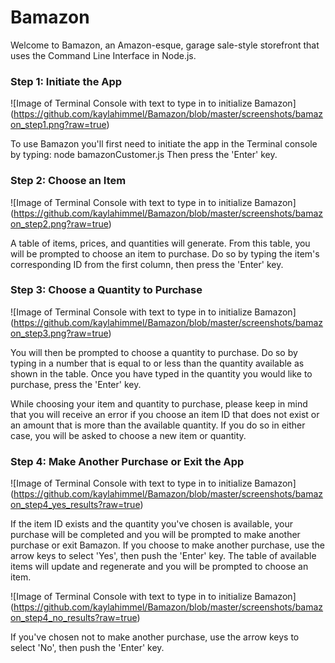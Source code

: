 # Bamazon

Welcome to Bamazon, an Amazon-esque, garage sale-style storefront that uses the Command Line Interface in Node.js. 

### Step 1: Initiate the App
![Image of Terminal Console with text to type in to initialize Bamazon]
(https://github.com/kaylahimmel/Bamazon/blob/master/screenshots/bamazon_step1.png?raw=true)

To use Bamazon you'll first need to initiate the app in the Terminal console by typing:
node bamazonCustomer.js
Then press the 'Enter' key.

### Step 2: Choose an Item
![Image of Terminal Console with text to type in to initialize Bamazon]
(https://github.com/kaylahimmel/Bamazon/blob/master/screenshots/bamazon_step2.png?raw=true)

A table of items, prices, and quantities will generate. From this table, you will be prompted to choose an item to purchase. Do so by typing the item's corresponding ID from the first column, then press the 'Enter' key.

### Step 3: Choose a Quantity to Purchase
![Image of Terminal Console with text to type in to initialize Bamazon]
(https://github.com/kaylahimmel/Bamazon/blob/master/screenshots/bamazon_step3.png?raw=true)

You will then be prompted to choose a quantity to purchase. Do so by typing in a number that is equal to or less than the quantity available as shown in the table. Once you have typed in the quantity you would like to purchase, press the 'Enter' key.

While choosing your item and quantity to purchase, please keep in mind that you will receive an error if you choose an item ID that does not exist or an amount that is more than the available quantity. If you do so in either case, you will be asked to choose a new item or quantity.

### Step 4: Make Another Purchase or Exit the App
![Image of Terminal Console with text to type in to initialize Bamazon]
(https://github.com/kaylahimmel/Bamazon/blob/master/screenshots/bamazon_step4_yes_results?raw=true)

If the item ID exists and the quantity you've chosen is available, your purchase will be completed and you will be prompted to make another purchase or exit Bamazon. If you choose to make another purchase, use the arrow keys to select 'Yes', then push the 'Enter' key. The table of available items will update and regenerate and you will be prompted to choose an item.

![Image of Terminal Console with text to type in to initialize Bamazon]
(https://github.com/kaylahimmel/Bamazon/blob/master/screenshots/bamazon_step4_no_results?raw=true)

If you've chosen not to make another purchase, use the arrow keys to select 'No', then push the 'Enter' key.

